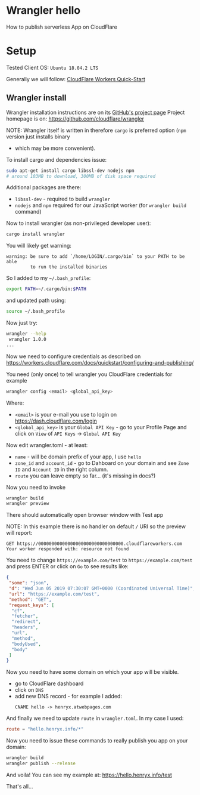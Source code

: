 # Wrangler hello

How to publish serverless App on CloudFlare

# Setup

Tested Client OS: `Ubuntu 18.04.2 LTS`

Generally we will follow: [CloudFlare Workers Quick-Start]

## Wrangler install

Wrangler installation instructions
are on its [GitHub's project page][Wrangler - GitHub project]
Project homepage is on: https://github.com/cloudflare/wrangler

NOTE: Wrangler itself is written in [][Mozilla Rust] therefore
`cargo` is preferred option (`npm` version just installs binary
- which may be more convenient).

To install cargo and dependencies issue:
```bash
sudo apt-get install cargo libssl-dev nodejs npm
# around 103MB to download, 300MB of disk space required
```
Additional packages are there:
* `libssl-dev`  - required to build `wrangler`
* `nodejs` and `npm` required for our JavaScript worker
  (for `wrangler build` command)


Now to install wrangler (as non-privileged developer user):
```bash
cargo install wrangler
```
You will likely get warning:
```
warning: be sure to add `/home/LOGIN/.cargo/bin` to your PATH to be able
         to run the installed binaries
```

So I added to my `~/.bash_profile`:
```bash
export PATH=~/.cargo/bin:$PATH
```
and updated path using:
```bash
source ~/.bash_profile
```

Now just try:
```bash
wrangler --help
 wrangler 1.0.0
...
```
Now we need to configure credentials as described
on https://workers.cloudflare.com/docs/quickstart/configuring-and-publishing/

You need (only once) to tell wrangler you CloudFlare credentials
for example
```bash
wrangler config <email> <global_api_key>
```

Where:
* `<email>` is your e-mail you use to login on https://dash.cloudflare.com/login
* `<global_api_key>` is your `Global API Key` - go to your
   Profile Page and click on `View` of `API Keys` -> `Global API Key`

Now edit wrangler.toml - at least:
* `name` - will be domain prefix of your app, I use `hello`
* `zone_id` and `account_id` - go to Dahboard on your domain
  and see `Zone ID` and `Account ID` in the right column.
* `route` you can leave empty so far... (it's missing in docs?)

Now you need to invoke
```bash
wrangler build
wrangler preview
```
There should automatically open browser window with Test app

NOTE: In this example there is no handler on default `/` URI
so the preview will report:
```
GET https://00000000000000000000000000000000.cloudflareworkers.com
Your worker responded with: resource not found
```
You need to change `https://example.com/test` to `https://example.com/test`
and press ENTER or click on `Go` to see results like:
```json
{
 "some": "json",
 "d": "Wed Jun 05 2019 07:30:07 GMT+0000 (Coordinated Universal Time)",
 "url": "https://example.com/test",
 "method": "GET",
 "request_keys": [
  "cf",
  "fetcher",
  "redirect",
  "headers",
  "url",
  "method",
  "bodyUsed",
  "body"
 ]
}
```

Now you need to have some domain on which your app will be visible.
* go to CloudFlare dashboard
* click on `DNS`
* add new DNS record - for example I added:
  ```
  CNAME hello -> henryx.atwebpages.com
  ```

And finally we need to update `route` in `wrangler.toml`. In my
case I used:
```toml
route = "hello.henryx.info/*"
```

Now you need to issue these commands to really publish
you app on your domain:
```bash
wrangler build
wrangler publish --release
```

And voila! You can see my example
at: https://hello.henryx.info/test
 

That's all...


[Mozilla Rust]: https://research.mozilla.org/rust/
[Wrangler - GitHub project]: https://github.com/cloudflare/wrangler
[CloudFlare Workers Quick-Start]: https://workers.cloudflare.com/docs/quickstart/cli-setup/


